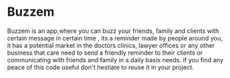 # Buzzem
Buzzem is an app,where you can buzz your friends, family and clients with certain message in certain time , its a reminder made by people around you, it has a potential market in the doctors clinics, lawyer offices or any other business that care need to send a friendly reminder to their clients or communicating with friends and family in a daily basis needs. if you find any peace of this code useful don't hestiate to reuse it in your project.

